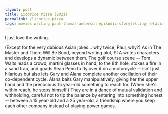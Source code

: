 ```yaml
---
layout: post
title: Licorice Pizza (2021)
permalink: /licorice-pizza
tags: movies writing paul-thomas-anderson episodic-storytelling relationships co-dependency insecurity ego racism
---
```


I just love the writing.
<!--more-->
(Except for the very dubious Asian jokes... why twice, Paul, why?)
As in The Master and There Will Be Bood, beyond writing plot, PTA writes characters and develops a dynamic between them.
The golf course scene -- Tom Waits leads a crowd, martini glasses in hand, to the 8th hole, stokes a fire in a sand trap, and goads Sean Penn to fly over it on a motorcycle -- isn't just hilarious but also lets Gary and Alana complete another oscillation of their co-dependent cycle.
Alana baits Gary manipulatively, giving her the upper hand and the precocious 15 year-old something to reach for.
(When she's within reach, he stops himself.)
They are in a dance of mutual validation and withholding, careful not to tip the balance by entering into something honest -- between a 15 year-old and a 25 year-old, a friendship where you keep each other company instead of playing power games.
